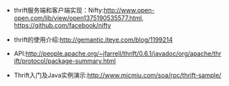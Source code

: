 + thrift服务端和客户端实现：Nifty:<http://www.open-open.com/lib/view/open1375190535577.html>,
<https://github.com/facebook/nifty>

+ thrift的使用介绍:<http://gemantic.iteye.com/blog/1199214>
+ API:<http://people.apache.org/~jfarrell/thrift/0.6.1/javadoc/org/apache/thrift/protocol/package-summary.html>
+ Thrift入门及Java实例演示:<http://www.micmiu.com/soa/rpc/thrift-sample/>

